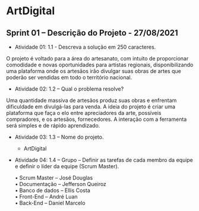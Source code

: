 # ArtDigital

## Sprint 01 – Descrição do Projeto - 27/08/2021

  * Atividade 01: 1.1 - Descreva a solução em 250 caracteres.

O projeto é voltado para a área do artesanato, com intuito de proporcionar comodidade e novas oportunidades para artistas regionais, disponibilizando uma plataforma onde os artesãos irão divulgar suas obras de artes que poderão ser vendidas em todo o território nacional.

  * Atividade 02: 1.2 – Qual o problema resolve?

Uma quantidade massiva de artesãos produz suas obras e enfrentam dificuldade em divulgá-las para venda. A ideia do projeto é criar uma plataforma que faça o elo entre apreciadores da arte, possíveis compradores, e os artesãos, fornecedores. A interação com a ferramenta será simples e de rápido aprendizado.

  * Atividade 03: 1.3 – Nome do projeto.

      * ArtDigital

  * Atividade 04: 1.4 – Grupo – Definir as tarefas de cada membro da equipe e definir o líder da equipe (Scrum Master).

     •	Scrum Master – José Douglas <br />
     •	Documentação – Jefferson Queiroz <br />
     •	Banco de dados – Ellis Costa <br />
     •	Front-End – André Luan <br />
     •	Back-End – Daniel Marcelo <br />


